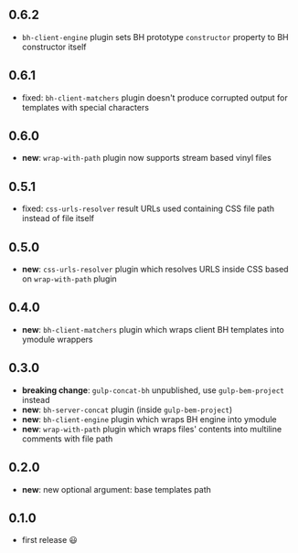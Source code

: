 ## 0.6.2

 * `bh-client-engine` plugin sets BH prototype `constructor` property to BH constructor itself

## 0.6.1

 * fixed: `bh-client-matchers` plugin doesn't produce corrupted output for templates with special characters

## 0.6.0

 * **new**: `wrap-with-path` plugin now supports stream based vinyl files

## 0.5.1

 * fixed: `css-urls-resolver` result URLs used containing CSS file path instead of file itself

## 0.5.0

 * **new**: `css-urls-resolver` plugin which resolves URLS inside CSS based on `wrap-with-path` plugin

## 0.4.0

 * **new**: `bh-client-matchers` plugin which wraps client BH templates into ymodule wrappers

## 0.3.0

 * **breaking change**: `gulp-concat-bh` unpublished, use `gulp-bem-project` instead
 * **new**: `bh-server-concat` plugin (inside `gulp-bem-project`)
 * **new**: `bh-client-engine` plugin which wraps BH engine into ymodule
 * **new**: `wrap-with-path` plugin which wraps files' contents into multiline comments with file path

## 0.2.0

 * **new**: new optional argument: base templates path

## 0.1.0

 * first release :smiley:
